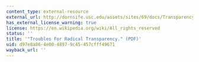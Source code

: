 ```yaml
---
content_type: external-resource
external_url: http://dornsife.usc.edu/assets/sites/69/docs/Transparency_draft_2.pdf
has_external_license_warning: true
license: https://en.wikipedia.org/wiki/All_rights_reserved
status: ''
title: '"Troubles For Radical Transparency." (PDF)'
uid: d97e8a86-4e00-4897-9c45-457cfff49671
wayback_url: ''
---
```

